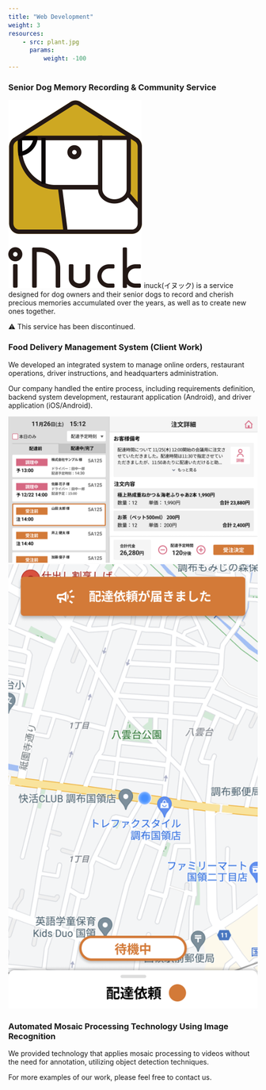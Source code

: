```yaml
---
title: "Web Development"
weight: 3
resources:
    - src: plant.jpg
      params:
          weight: -100
---
```



### Senior Dog Memory Recording & Community Service
![inuck](images/inuck.png)
inuck(イヌック) is a service designed for dog owners and their senior dogs to record and cherish precious memories accumulated over the years, as well as to create new ones together.

⚠️ This service has been discontinued.

### Food Delivery Management System (Client Work)

We developed an integrated system to manage online orders, restaurant operations, driver instructions, and headquarters administration.

Our company handled the entire process, including requirements definition, backend system development, restaurant application (Android), and driver application (iOS/Android).

![注文詳細_受注待ち](images/stdeli_1.png)
![Home_アプリ内通知.png](images/stdeli_2.png)

### Automated Mosaic Processing Technology Using Image Recognition

We provided technology that applies mosaic processing to videos without the need for annotation, utilizing object detection techniques.

For more examples of our work, please feel free to contact us.
